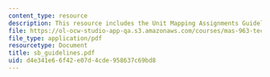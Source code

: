 ```yaml
---
content_type: resource
description: This resource includes the Unit Mapping Assignments Guidelines.
file: https://ol-ocw-studio-app-qa.s3.amazonaws.com/courses/mas-963-technological-tools-for-school-reform-fall-2005/d4e341e66f42e07d4cde958637c69bd8_sb_guidelines.pdf
file_type: application/pdf
resourcetype: Document
title: sb_guidelines.pdf
uid: d4e341e6-6f42-e07d-4cde-958637c69bd8
---
```

